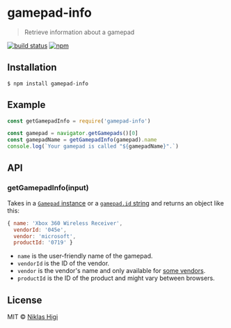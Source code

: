 # gamepad-info

> Retrieve information about a gamepad

[![build status][build-badge]][build-link]
[![npm][npm-badge]][npm-link]

## Installation

```
$ npm install gamepad-info
```

## Example

```js
const getGamepadInfo = require('gamepad-info')

const gamepad = navigator.getGamepads()[0]
const gamepadName = getGamepadInfo(gamepad).name
console.log(`Your gamepad is called "${gamepadName}".`)
```

## API

### getGamepadInfo(input)

Takes in a [`Gamepad` instance][gamepad-instance] or a [`gamepad.id` string][gamepad-id-string] and returns an object like this:

```js
{ name: 'Xbox 360 Wireless Receiver',
  vendorId: '045e',
  vendor: 'microsoft',
  productId: '0719' }
```

* `name` is the user-friendly name of the gamepad.
* `vendorId` is the ID of the vendor.
* `vendor` is the vendor's name and only available for [some vendors](vendors.js).
* `productId` is the ID of the product  and might vary between browsers.

## License

MIT © [Niklas Higi](https://shroudedcode.com)

[gamepad-instance]: https://developer.mozilla.org/en-US/docs/Web/API/Gamepad
[gamepad-id-string]: https://developer.mozilla.org/en-US/docs/Web/API/Gamepad/id

[build-badge]: https://img.shields.io/travis/shroudedcode/gamepad-info.svg?style=flat-square
[build-link]: https://travis-ci.org/shroudedcode/gamepad-info

[npm-badge]: https://img.shields.io/npm/v/gamepad-info.svg?style=flat-square
[npm-link]: https://www.npmjs.com/package/gamepad-info
